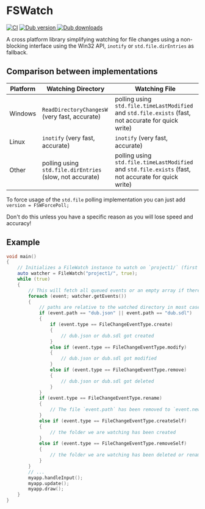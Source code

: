 # FSWatch

[![CI](https://github.com/WebFreak001/FSWatch/actions/workflows/test.yml/badge.svg)](https://github.com/WebFreak001/FSWatch/actions/workflows/test.yml) [![Dub version](https://img.shields.io/dub/v/fswatch.svg) ![Dub downloads](https://img.shields.io/dub/dt/fswatch.svg)](https://code.dlang.org/packages/fswatch)

A cross platform library simplifying watching for file changes using a non-blocking interface using the Win32 API, `inotify` or `std.file.dirEntries` as fallback.

## Comparison between implementations
|Platform|Watching Directory|Watching File|
|---|---|---|
|Windows|`ReadDirectoryChangesW` (very fast, accurate)|polling using `std.file.timeLastModified` and `std.file.exists` (fast, not accurate for quick write)|
|Linux|`inotify` (very fast, accurate)|`inotify` (very fast, accurate)|
|Other|polling using `std.file.dirEntries` (slow, not accurate)|polling using `std.file.timeLastModified` and `std.file.exists` (fast, not accurate for quick write)|

To force usage of the `std.file` polling implementation you can just add `version = FSWForcePoll;`

Don't do this unless you have a specific reason as you will lose speed and accuracy!

## Example

```d
void main()
{
	// Initializes a FileWatch instance to watch on `project1/` (first argument) recursively (second argument)
	auto watcher = FileWatch("project1/", true);
	while (true)
	{
		// This will fetch all queued events or an empty array if there are none
		foreach (event; watcher.getEvents())
		{
			// paths are relative to the watched directory in most cases
			if (event.path == "dub.json" || event.path == "dub.sdl")
			{
				if (event.type == FileChangeEventType.create)
				{
					// dub.json or dub.sdl got created
				}
				else if (event.type == FileChangeEventType.modify)
				{
					// dub.json or dub.sdl got modified
				}
				else if (event.type == FileChangeEventType.remove)
				{
					// dub.json or dub.sdl got deleted
				}
			}
			if (event.type == FileChangeEventType.rename)
			{
				// The file `event.path` has been removed to `event.newPath`
			}
			else if (event.type == FileChangeEventType.createSelf)
			{
				// the folder we are watching has been created
			}
			else if (event.type == FileChangeEventType.removeSelf)
			{
				// the folder we are watching has been deleted or renamed
			}
		}
		// ...
		myapp.handleInput();
		myapp.update();
		myapp.draw();
	}
}
```
